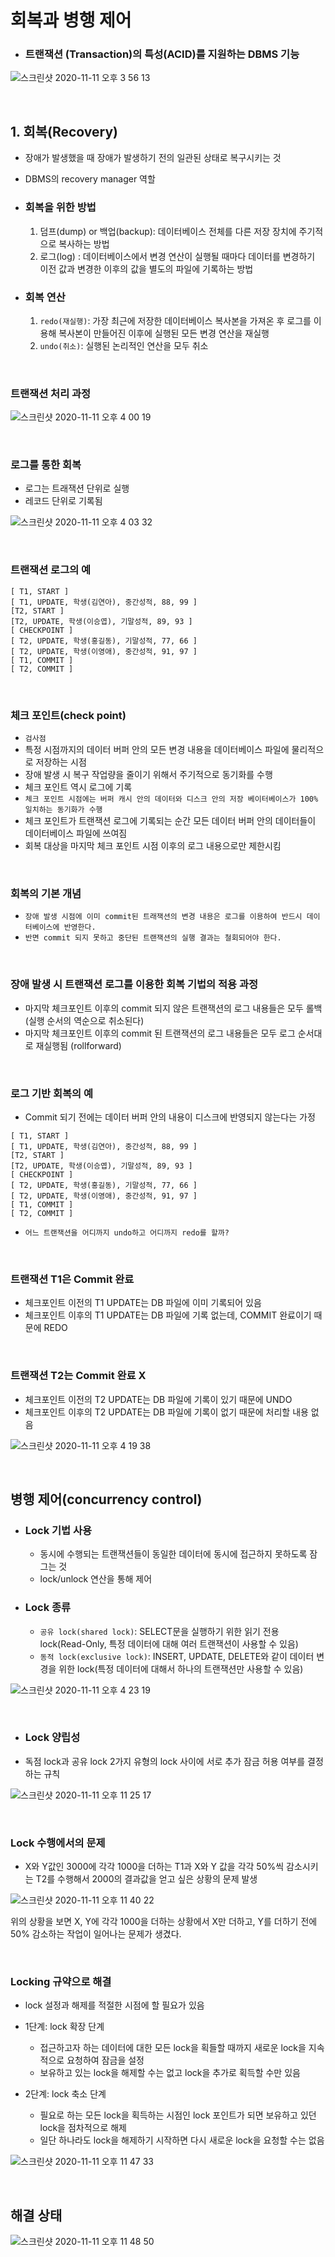 # 회복과 병행 제어

- ### 트랜잭션 (Transaction)의 특성(ACID)를 지원하는 DBMS 기능

![스크린샷 2020-11-11 오후 3 56 13](https://user-images.githubusercontent.com/45676906/98778931-6d913980-2436-11eb-8fb7-d8b125c4f593.png)

<br>

## 1. 회복(Recovery)

- 장애가 발생했을 때 장애가 발생하기 전의 일관된 상태로 복구시키는 것
- DBMS의 recovery manager 역할

- ### 회복을 위한 방법
    1) 덤프(dump) or 백업(backup): 데이터베이스 전체를 다른 저장 장치에 주기적으로 복사하는 방법
    2) 로그(log) : 데이터베이스에서 변경 연산이 실행될 때마다 데이터를 변경하기 이전 값과 변경한 이후의 값을 별도의 파일에 기록하는 방법
    
- ### 회복 연산
    1) `redo(재실행)`: 가장 최근에 저장한 데이터베이스 복사본을 가져온 후 로그를 이용해 복사본이 만들어진 이후에 실행된 모든 변경 연산을 재실행
    2) `undo(취소)`: 실행된 논리적인 연산을 모두 취소 
    
    
<br>

### 트랜잭션 처리 과정

![스크린샷 2020-11-11 오후 4 00 19](https://user-images.githubusercontent.com/45676906/98779306-00ca6f00-2437-11eb-9809-5451bc7d9533.png)

<br>

### 로그를 통한 회복

- 로그는 트래잭션 단위로 실행
- 레코드 단위로 기록됨

![스크린샷 2020-11-11 오후 4 03 32](https://user-images.githubusercontent.com/45676906/98779588-73d3e580-2437-11eb-92dd-436485d4b97d.png)

<br>

### 트랜잭션 로그의 예

```
[ T1, START ]
[ T1, UPDATE, 학생(김연아), 중간성적, 88, 99 ]
[T2, START ]
[T2, UPDATE, 학생(이승엽), 기말성적, 89, 93 ]
[ CHECKPOINT ]
[ T2, UPDATE, 학생(홍길동), 기말성적, 77, 66 ]
[ T2, UPDATE, 학생(이영애), 중간성적, 91, 97 ]
[ T1, COMMIT ]
[ T2, COMMIT ]
```

<br>

### 체크 포인트(check point)

- `검사점`
- 특정 시점까지의 데이터 버퍼 안의 모든 변경 내용을 데이터베이스 파일에 물리적으로 저장하는 시점
- 장애 발생 시 복구 작업량을 줄이기 위해서 주기적으로 동기화를 수행
- 체크 포인트 역시 로그에 기록
- `체크 포인트 시점에는 버퍼 캐시 안의 데이터와 디스크 안의 저장 베이터베이스가 100% 일치하는 동기화가 수행`
- 체크 포인트가 트랜잭션 로그에 기록되는 순간 모든 데이터 버퍼 안의 데이터들이 데이터베이스 파일에 쓰여짐
- 회복 대상을 마지막 체크 포인트 시점 이후의 로그 내용으로만 제한시킴

<br>

### 회복의 기본 개념

- `장애 발생 시점에 이미 commit된 트래잭션의 변경 내용은 로그를 이용하여 반드시 데이터베이스에 반영한다.`
- `반면 commit 되지 못하고 중단된 트랜잭션의 실행 결과는 철회되어야 한다.`

<br>

### 장애 발생 시 트랜잭션 로그를 이용한 회복 기법의 적용 과정
  
- 마지막 체크포인트 이후의 commit 되지 않은 트랜잭션의 로그 내용들은 모두 롤백 (실행 순서의 역순으로 취소된다)
- 마지막 체크포인트 이후의 commit 된 트랜잭션의 로그 내용들은 모두 로그 순서대로 재실행됨 (rollforward)

<br>

### 로그 기반 회복의 예

- Commit 되기 전에는 데이터 버퍼 안의 내용이 디스크에 반영되지 않는다는 가정

```
[ T1, START ]
[ T1, UPDATE, 학생(김연아), 중간성적, 88, 99 ]
[T2, START ]
[T2, UPDATE, 학생(이승엽), 기말성적, 89, 93 ]
[ CHECKPOINT ]
[ T2, UPDATE, 학생(홍길동), 기말성적, 77, 66 ]
[ T2, UPDATE, 학생(이영애), 중간성적, 91, 97 ]
[ T1, COMMIT ]
[ T2, COMMIT ]
```

- `어느 트랜잭션을 어디까지 undo하고 어디까지 redo를 할까?`

<br>

### 트랜잭션 T1은 Commit 완료 

- 체크포인트 이전의 T1 UPDATE는 DB 파일에 이미 기록되어 있음
- 체크포인트 이후의 T1 UPDATE는 DB 파일에 기록 없는데, COMMIT 완료이기 때문에 REDO

<br>

### 트랜잭션 T2는 Commit 완료 X

- 체크포인트 이전의 T2 UPDATE는 DB 파일에 기록이 있기 때문에 UNDO
- 체크포인트 이후의 T2 UPDATE는 DB 파일에 기록이 없기 때문에 처리할 내용 없음

![스크린샷 2020-11-11 오후 4 19 38](https://user-images.githubusercontent.com/45676906/98781475-b39bcc80-2439-11eb-88ce-6c5ae8b8d2b5.png)

<br>

## 병행 제어(concurrency control)

- ### Lock 기법 사용
    - 동시에 수행되는 트랜잭션들이 동일한 데이터에 동시에 접근하지 못하도록 잠그는 것
    - lock/unlock 연산을 통해 제어
    
- ### Lock 종류
    - `공유 lock(shared lock)`: SELECT문을 실행하기 위한 읽기 전용 lock(Read-Only, 특정 데이터에 대해 여러 트랜잭션이 사용할 수 있음)
    - `동적 lock(exclusive lock)`: INSERT, UPDATE, DELETE와 같이 데이터 변경을 위한 lock(특정 데이터에 대해서 하나의 트랜잭션만 사용할 수 있음)


![스크린샷 2020-11-11 오후 4 23 19](https://user-images.githubusercontent.com/45676906/98781742-36bd2280-243a-11eb-92d7-8c950553fbc1.png)

<br>

- ### Lock 양립성

- 독점 lock과 공유 lock 2가지 유형의 lock 사이에 서로 추가 잠금 허용 여부를 결정하는 규칙

![스크린샷 2020-11-11 오후 11 25 17](https://user-images.githubusercontent.com/45676906/98823214-29715980-2475-11eb-8a85-6976d1afea2f.png)

<br>

### Lock 수행에서의 문제 

- X와 Y값인 3000에 각각 1000을 더하는 T1과 X와 Y 값을 각각 50%씩 감소시키는 T2를 수행해서 2000의 결과값을 얻고 싶은 상황의 문제 발생

![스크린샷 2020-11-11 오후 11 40 22](https://user-images.githubusercontent.com/45676906/98824955-460e9100-2477-11eb-8086-a8d5fcd2005e.png)

위의 상황을 보면 X, Y에 각각 1000을 더하는 상황에서 X만 더하고, Y를 더하기 전에 50% 감소하는 작업이 일어나는 문제가 생겼다. 

<br>

### Locking 규약으로 해결

- lock 설정과 해제를 적절한 시점에 할 필요가 있음
- 1단계: lock 확장 단계 
    - 접근하고자 하는 데이터에 대한 모든 lock을 획들할 때까지 새로운 lock을 지속적으로 요청하여 잠금을 설정
    - 보유하고 있는 lock을 해제할 수는 없고 lock을 추가로 획득할 수만 있음
    
- 2단계: lock 축소 단계 
    - 필요로 하는 모든 lock을 획득하는 시점인 lock 포인트가 되면 보유하고 있던 lock을 점차적으로 해제
    - 일단 하나라도 lock을 해제하기 시작하면 다시 새로운 lock을 요청할 수는 없음
    
![스크린샷 2020-11-11 오후 11 47 33](https://user-images.githubusercontent.com/45676906/98825812-465b5c00-2478-11eb-9313-513b9e33e751.png)

<br>

## 해결 상태

![스크린샷 2020-11-11 오후 11 48 50](https://user-images.githubusercontent.com/45676906/98825965-74d93700-2478-11eb-8f64-459e4a7a730c.png)


 